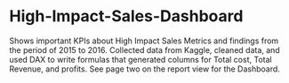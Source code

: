 # High-Impact-Sales-Dashboard
Shows important KPIs about High Impact Sales Metrics and findings from the period of 2015 to 2016.
Collected data from Kaggle, cleaned data, and used DAX to write formulas that generated columns for Total cost, Total Revenue, and profits.
See page two on the report view for the Dashboard.
